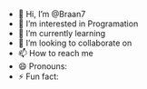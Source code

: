 - 👋 Hi, I’m @Braan7
- 👀 I’m interested in Programation
- 🌱 I’m currently learning
- 💞️ I’m looking to collaborate on
- 📫 How to reach me
- 😄 Pronouns:
- ⚡ Fun fact:

<!---
Braan7 is a ✨ special ✨ repository because its `Braan7` (this file) appears on your GitHub profile.
You can click the Preview link to take a look at your changes.
--->
